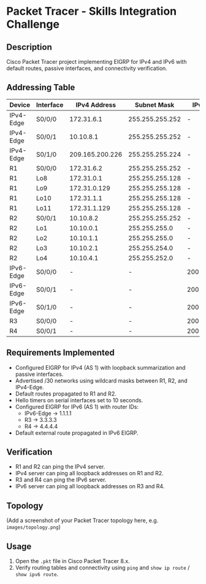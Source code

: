 # Packet Tracer - Skills Integration Challenge

## Description
Cisco Packet Tracer project implementing EIGRP for IPv4 and IPv6 with default routes, passive interfaces, and connectivity verification.

## Addressing Table
| Device    | Interface | IPv4 Address     | Subnet Mask       | IPv6 Address/Prefix        |
|-----------|-----------|------------------|-------------------|----------------------------|
| IPv4-Edge | S0/0/0    | 172.31.6.1       | 255.255.255.252   | -                          |
| IPv4-Edge | S0/0/1    | 10.10.8.1        | 255.255.255.252   | -                          |
| IPv4-Edge | S0/1/0    | 209.165.200.226  | 255.255.255.224   | -                          |
| R1        | S0/0/0    | 172.31.6.2       | 255.255.255.252   | -                          |
| R1        | Lo8       | 172.31.0.1       | 255.255.255.128   | -                          |
| R1        | Lo9       | 172.31.0.129     | 255.255.255.128   | -                          |
| R1        | Lo10      | 172.31.1.1       | 255.255.255.128   | -                          |
| R1        | Lo11      | 172.31.1.129     | 255.255.255.128   | -                          |
| R2        | S0/0/1    | 10.10.8.2        | 255.255.255.252   | -                          |
| R2        | Lo1       | 10.10.0.1        | 255.255.255.0     | -                          |
| R2        | Lo2       | 10.10.1.1        | 255.255.255.0     | -                          |
| R2        | Lo3       | 10.10.2.1        | 255.255.254.0     | -                          |
| R2        | Lo4       | 10.10.4.1        | 255.255.252.0     | -                          |
| IPv6-Edge | S0/0/0    | -                | -                 | 2001:DB8:A001:6::1/64      |
| IPv6-Edge | S0/0/1    | -                | -                 | 2001:DB8:A001:7::1/64      |
| IPv6-Edge | S0/1/0    | -                | -                 | 2001:DB8:CAFE:1::2/64      |
| R3        | S0/0/0    | -                | -                 | 2001:DB8:A001:7::2/64      |
| R4        | S0/0/1    | -                | -                 | 2001:DB8:A001:6::2/64      |

## Requirements Implemented
- Configured EIGRP for IPv4 (AS 1) with loopback summarization and passive interfaces.
- Advertised /30 networks using wildcard masks between R1, R2, and IPv4-Edge.
- Default routes propagated to R1 and R2.
- Hello timers on serial interfaces set to 10 seconds.
- Configured EIGRP for IPv6 (AS 1) with router IDs:
  - IPv6-Edge → 1.1.1.1  
  - R3 → 3.3.3.3  
  - R4 → 4.4.4.4  
- Default external route propagated in IPv6 EIGRP.

## Verification
- R1 and R2 can ping the IPv4 server.  
- IPv4 server can ping all loopback addresses on R1 and R2.  
- R3 and R4 can ping the IPv6 server.  
- IPv6 server can ping all loopback addresses on R3 and R4.  

## Topology
(Add a screenshot of your Packet Tracer topology here, e.g. `images/topology.png`)

## Usage
1. Open the `.pkt` file in Cisco Packet Tracer 8.x.  
2. Verify routing tables and connectivity using `ping` and `show ip route` / `show ipv6 route`.  
